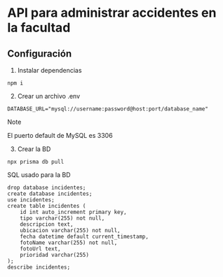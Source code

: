 # API para administrar accidentes en la facultad

## Configuración

1. Instalar dependencias
```
npm i
```

2. Crear un archivo .env
```
DATABASE_URL="mysql://username:password@host:port/database_name"
```
> [!NOTE]
> El puerto default de MySQL es 3306


3. Crear la BD
```
npx prisma db pull
```

SQL usado para la BD
```
drop database incidentes;
create database incidentes;
use incidentes;
create table incidentes (
    id int auto_increment primary key, 
    tipo varchar(255) not null, 
    descripcion text, 
    ubicacion varchar(255) not null, 
    fecha datetime default current_timestamp, 
    fotoName varchar(255) not null, 
    fotoUrl text, 
    prioridad varchar(255)
);
describe incidentes;
```